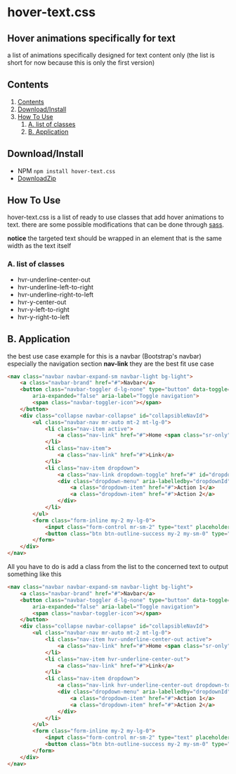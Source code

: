 # hover-text.css
## Hover animations specifically for text

a list of animations specifically designed for text content only (the list is short for now because this is only the first version)

## Contents

1. [Contents](Contents)
2. [Download/Install](#downloadinstall)
3. [How To Use](#how-to-use)
   1. [A. list of classes](#a-list-of-classes)
   2. [B. Application](#b-application)

## Download/Install

* NPM `npm install hover-text.css`
* [DownloadZip](https://github.com/Quickinline/hover-text.css/master/hover-text.zip)

## How To Use

hover-text.css is a list of ready to use classes that add hover animations to text. there are some possible modifications that can be done through [sass](#sass).

**notice** the targeted text should be wrapped in an element that is the same width as the text itself

### A. list of classes

* hvr-underline-center-out
* hvr-underline-left-to-right
* hvr-underline-right-to-left
* hvr-y-center-out
* hvr-y-left-to-right
* hvr-y-right-to-left

## B. Application

the best use case example for this is a navbar (Bootstrap's navbar) especially the navigation section **nav-link** they are the best fit use case

``` html
<nav class="navbar navbar-expand-sm navbar-light bg-light">
    <a class="navbar-brand" href="#">Navbar</a>
    <button class="navbar-toggler d-lg-none" type="button" data-toggle="collapse" data-target="#collapsibleNavId" aria-controls="collapsibleNavId"
        aria-expanded="false" aria-label="Toggle navigation">
        <span class="navbar-toggler-icon"></span>
    </button>
    <div class="collapse navbar-collapse" id="collapsibleNavId">
        <ul class="navbar-nav mr-auto mt-2 mt-lg-0">
            <li class="nav-item active">
                <a class="nav-link" href="#">Home <span class="sr-only">(current)</span></a>
            </li>
            <li class="nav-item">
                <a class="nav-link" href="#">Link</a>
            </li>
            <li class="nav-item dropdown">
                <a class="nav-link dropdown-toggle" href="#" id="dropdownId" data-toggle="dropdown" aria-haspopup="true" aria-expanded="false">Dropdown</a>
                <div class="dropdown-menu" aria-labelledby="dropdownId">
                    <a class="dropdown-item" href="#">Action 1</a>
                    <a class="dropdown-item" href="#">Action 2</a>
                </div>
            </li>
        </ul>
        <form class="form-inline my-2 my-lg-0">
            <input class="form-control mr-sm-2" type="text" placeholder="Search">
            <button class="btn btn-outline-success my-2 my-sm-0" type="submit">Search</button>
        </form>
    </div>
</nav>
```

All you have to do is add a class from the list to the concerned text to output something like this

``` html
<nav class="navbar navbar-expand-sm navbar-light bg-light">
    <a class="navbar-brand" href="#">Navbar</a>
    <button class="navbar-toggler d-lg-none" type="button" data-toggle="collapse" data-target="#collapsibleNavId" aria-controls="collapsibleNavId"
        aria-expanded="false" aria-label="Toggle navigation">
        <span class="navbar-toggler-icon"></span>
    </button>
    <div class="collapse navbar-collapse" id="collapsibleNavId">
        <ul class="navbar-nav mr-auto mt-2 mt-lg-0">
            <li class="nav-item hvr-underline-center-out active">
                <a class="nav-link" href="#">Home <span class="sr-only">(current)</span></a>
            </li>
            <li class="nav-item hvr-underline-center-out">
                <a class="nav-link" href="#">Link</a>
            </li>
            <li class="nav-item dropdown">
                <a class="nav-link hvr-underline-center-out dropdown-toggle" href="#" id="dropdownId" data-toggle="dropdown" aria-haspopup="true" aria-expanded="false">Dropdown</a>
                <div class="dropdown-menu" aria-labelledby="dropdownId">
                    <a class="dropdown-item" href="#">Action 1</a>
                    <a class="dropdown-item" href="#">Action 2</a>
                </div>
            </li>
        </ul>
        <form class="form-inline my-2 my-lg-0">
            <input class="form-control mr-sm-2" type="text" placeholder="Search">
            <button class="btn btn-outline-success my-2 my-sm-0" type="submit">Search</button>
        </form>
    </div>
</nav>

```
